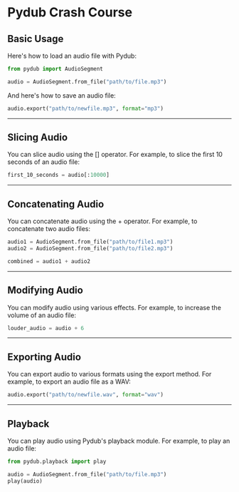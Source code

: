 Pydub Crash Course
==================


## Basic Usage

Here's how to load an audio file with Pydub:


```python
from pydub import AudioSegment

audio = AudioSegment.from_file("path/to/file.mp3")
```

And here's how to save an audio file:



```python
audio.export("path/to/newfile.mp3", format="mp3")
```
*** 

## Slicing Audio


You can slice audio using the [] operator. For example, to slice the first 10 seconds of an audio file:



```python
first_10_seconds = audio[:10000]
```
***

## Concatenating Audio


You can concatenate audio using the + operator. For example, to concatenate two audio files:



```python
audio1 = AudioSegment.from_file("path/to/file1.mp3")
audio2 = AudioSegment.from_file("path/to/file2.mp3")

combined = audio1 + audio2
```
***

## Modifying Audio


You can modify audio using various effects. For example, to increase the volume of an audio file:



```python
louder_audio = audio + 6
```
***

## Exporting Audio


You can export audio to various formats using the export method. For example, to export an audio file as a WAV:



```python
audio.export("path/to/newfile.wav", format="wav")
```
***

## Playback


You can play audio using Pydub's playback module. For example, to play an audio file:



```python
from pydub.playback import play

audio = AudioSegment.from_file("path/to/file.mp3")
play(audio)
```

